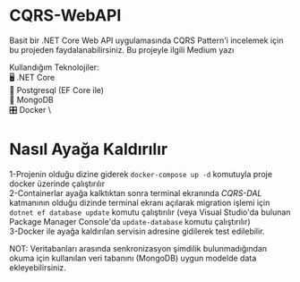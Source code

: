 # CQRS-WebAPI
Basit bir .NET Core Web API uygulamasında CQRS Pattern'i incelemek için bu projeden faydalanabilirsiniz. Bu projeyle ilgili Medium yazı

Kullandığım Teknolojiler: \
🖥 .NET Core \
💾 Postgresql (EF Core ile) \
💾 MongoDB \
🎛️ Docker \

# Nasıl Ayağa Kaldırılır
1-Projenin olduğu dizine giderek ```docker-compose up -d``` komutuyla proje docker üzerinde çalıştırılır \
2-Containerlar ayağa kalktıktan sonra terminal ekranında _CQRS-DAL_ katmanının olduğu dizinde terminal ekranı açılarak migration işlemi için ```dotnet ef database update``` komutu çalıştırılır (veya Visual Studio'da bulunan Package Manager Console'da ```update-database``` komutu çalıştırılır) \
3-Docker ile ayağa kaldırılan servisin adresine gidilerek test edilebilir.

NOT: Veritabanları arasında senkronizasyon şimdilik bulunmadığından okuma için kullanılan veri tabanını (MongoDB) uygun modelde data ekleyebilirsiniz.
